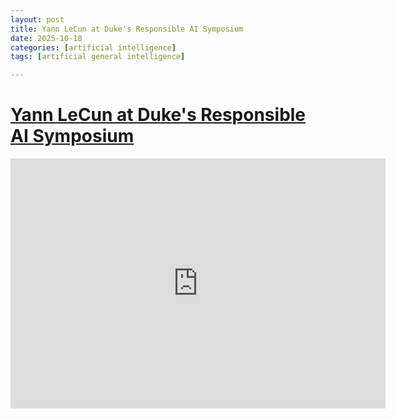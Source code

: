 ```yaml
---
layout: post
title: Yann LeCun at Duke's Responsible AI Symposium 
date: 2025-10-18
categories: [artificial intelligence]
tags: [artificial general intelligence]

---
```



# [Yann LeCun at Duke's Responsible AI Symposium](https://www.youtube.com/watch?v=ddUPj3N3A-Y)



<iframe width="600" height="400" src="https://www.youtube.com/embed/ddUPj3N3A-Y?si=F_xO4_X26e5JxJwD" title="YouTube video player" frameborder="0" allow="accelerometer; autoplay; clipboard-write; encrypted-media; gyroscope; picture-in-picture; web-share" referrerpolicy="strict-origin-when-cross-origin" allowfullscreen></iframe>